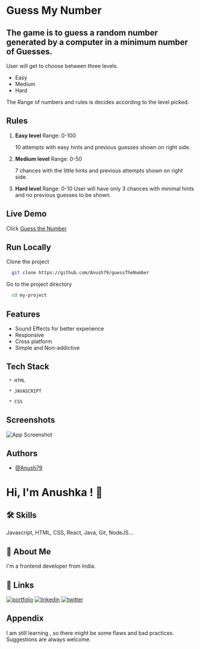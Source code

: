 
# Guess My Number

The game is to guess a random number generated by a computer in a minimum number of Guesses.
-
User will get to choose between three levels. 
 - Easy
 - Medium
 - Hard

The Range of numbers and rules is decides according to the level picked.





## Rules

1. **Easy level** Range: 0-100

   10 attempts with easy hints and previous guesses shown on right side.

2. **Medium level**  Range: 0-50
  
   7 chances with the little hints and previous attempts shown on right side.

3. **Hard level**  Range: 0-10
   User will have only 3 chances with minimal hints and no previous guesses to be shown.

## Live Demo

Click [Guess the Number](https://you-guess-my-num.netlify.app/)




## Run Locally

Clone the project

```bash
  git clone https://github.com/Anush79/guessTheNumber
```

Go to the project directory

```bash
  cd my-project
```




## Features

- Sound Effects for better experience
- Responsive
- Cross platform
- Simple and Non-addictive


## Tech Stack

     * HTML 

     * JAVASCRIPT

     * CSS



## Screenshots

![App Screenshot](https://via.placeholder.com/468x300?text=App+Screenshot+Here)


## Authors

- [@Anush79](https://www.github.com/Anush79)


# Hi, I'm Anushka ! 👋


## 🛠 Skills
Javascript, HTML, CSS, React, Java, Git, NodeJS...


## 🚀 About Me
I'm a frontend developer from India.



## 🔗 Links
[![portfolio](https://img.shields.io/badge/my_portfolio-000?style=for-the-badge&logo=ko-fi&logoColor=white)](https://ajaisportfolio.netlify.app/)
[![linkedin](https://img.shields.io/badge/linkedin-0A66C2?style=for-the-badge&logo=linkedin&logoColor=white)](https://www.linkedin.com/)
[![twitter](https://img.shields.io/badge/twitter-1DA1F2?style=for-the-badge&logo=twitter&logoColor=white)](https://twitter.com/TheIndianGirl56)


## Appendix

I am still learning , so there might be some flaws and bad practices. Suggestions are always welcome.

